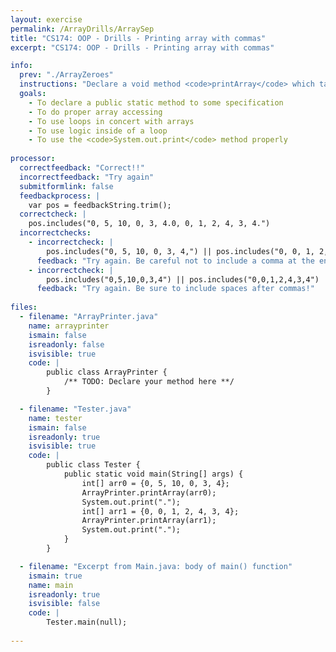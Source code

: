 ```yaml
---
layout: exercise
permalink: /ArrayDrills/ArraySep
title: "CS174: OOP - Drills - Printing array with commas"
excerpt: "CS174: OOP - Drills - Printing array with commas"

info:
  prev: "./ArrayZeroes"
  instructions: "Declare a void method <code>printArray</code> which takes an array of ints, and which prints out the elements of the array separated by commas (this is useful, since printing out an array by default in Java just gives its memory address).  For example, the array <code>{0,5,2,4}</code> should be printed out as <b>0, 5, 2, 4</b>.  Note how there is no comma or space at the end of the output string."
  goals:
    - To declare a public static method to some specification
    - To do proper array accessing
    - To use loops in concert with arrays
    - To use logic inside of a loop
    - To use the <code>System.out.print</code> method properly
    
processor:  
  correctfeedback: "Correct!!" 
  incorrectfeedback: "Try again"
  submitformlink: false
  feedbackprocess: | 
    var pos = feedbackString.trim();
  correctcheck: |
    pos.includes("0, 5, 10, 0, 3, 4.0, 0, 1, 2, 4, 3, 4.")
  incorrectchecks:
    - incorrectcheck: |
        pos.includes("0, 5, 10, 0, 3, 4,") || pos.includes("0, 0, 1, 2, 4, 3, 4,")
      feedback: "Try again. Be careful not to include a comma at the end!"
    - incorrectcheck: |
        pos.includes("0,5,10,0,3,4") || pos.includes("0,0,1,2,4,3,4")
      feedback: "Try again. Be sure to include spaces after commas!"    
 
files:
  - filename: "ArrayPrinter.java"
    name: arrayprinter
    ismain: false
    isreadonly: false
    isvisible: true
    code: | 
        public class ArrayPrinter {
            /** TODO: Declare your method here **/
        }

  - filename: "Tester.java"
    name: tester
    ismain: false
    isreadonly: true
    isvisible: true
    code: | 
        public class Tester {
            public static void main(String[] args) {
                int[] arr0 = {0, 5, 10, 0, 3, 4};
                ArrayPrinter.printArray(arr0);
                System.out.print(".");
                int[] arr1 = {0, 0, 1, 2, 4, 3, 4};
                ArrayPrinter.printArray(arr1);
                System.out.print(".");
            }
        }    

  - filename: "Excerpt from Main.java: body of main() function"
    ismain: true
    name: main
    isreadonly: true
    isvisible: false
    code: |
        Tester.main(null);
        
---
```

